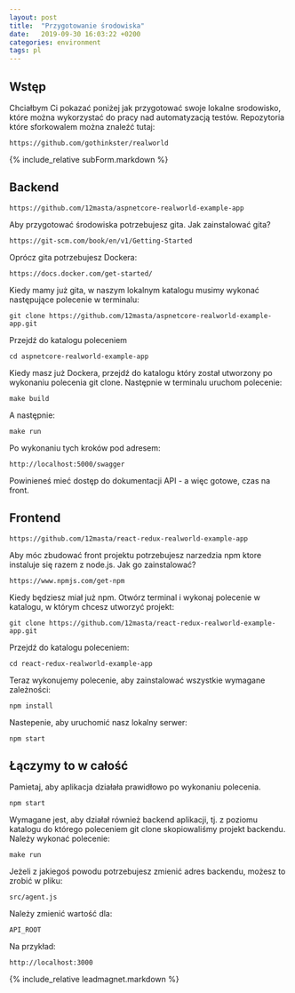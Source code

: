 ```yaml
---
layout: post
title:  "Przygotowanie środowiska"
date:   2019-09-30 16:03:22 +0200
categories: environment
tags: pl
---
```


## Wstęp

Chciałbym Ci pokazać poniżej jak przygotować swoje lokalne srodowisko, które można wykorzystać do pracy nad automatyzacją testów.
Repozytoria które sforkowalem można znaleźć tutaj:

    https://github.com/gothinkster/realworld

{% include_relative subForm.markdown %}

## Backend

    https://github.com/12masta/aspnetcore-realworld-example-app

Aby przygotować środowiska potrzebujesz gita. Jak zainstalować gita?

    https://git-scm.com/book/en/v1/Getting-Started

Oprócz gita potrzebujesz Dockera: 

    https://docs.docker.com/get-started/

Kiedy mamy już gita, w naszym lokalnym katalogu musimy wykonać następujące polecenie w terminalu:

    git clone https://github.com/12masta/aspnetcore-realworld-example-app.git

Przejdź do katalogu poleceniem 

    cd aspnetcore-realworld-example-app

Kiedy masz już Dockera, przejdź do katalogu który został utworzony po wykonaniu polecenia git clone. Następnie w terminalu uruchom polecenie:

    make build

A następnie:

    make run

Po wykonaniu tych kroków pod adresem:

    http://localhost:5000/swagger

Powinieneś mieć dostęp do dokumentacji API - a więc gotowe, czas na front.

## Frontend

    https://github.com/12masta/react-redux-realworld-example-app

Aby móc zbudować front projektu potrzebujesz narzedzia npm ktore instaluje się razem z node.js. Jak go zainstalować?

    https://www.npmjs.com/get-npm

Kiedy będziesz miał już npm. Otwórz terminal i wykonaj polecenie w katalogu, w którym chcesz utworzyć projekt:

    git clone https://github.com/12masta/react-redux-realworld-example-app.git

Przejdź do katalogu poleceniem:

    cd react-redux-realworld-example-app

Teraz wykonujemy polecenie, aby zainstalować wszystkie wymagane zależności:

    npm install

Nastepenie, aby uruchomić nasz lokalny serwer:

    npm start

## Łączymy to w całość

Pamietaj, aby aplikacja działała prawidłowo po wykonaniu polecenia.

    npm start

Wymagane jest, aby działał również backend aplikacji, tj. z poziomu katalogu do którego poleceniem git clone skopiowaliśmy projekt backendu.
Należy wykonać polecenie:

    make run

Jeżeli z jakiegoś powodu potrzebujesz zmienić adres backendu, możesz to zrobić w pliku:

    src/agent.js

Należy zmienić wartość dla:

    API_ROOT

Na przykład:

    http://localhost:3000

{% include_relative leadmagnet.markdown %}